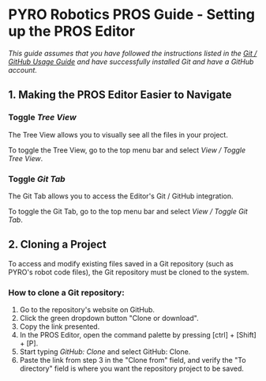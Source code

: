 # PYRO Robotics PROS Guide - Setting up the PROS Editor

*This guide assumes that you have followed the instructions listed in the [Git / GitHub Usage Guide](docs/Git_GitHub_Usage_Guide.md) and have successfully installed Git and have a GitHub account.*

## 1. Making the PROS Editor Easier to Navigate
### Toggle *Tree View*
The Tree View allows you to visually see all the files in your project.

To toggle the Tree View, go to the top menu bar and select *View / Toggle Tree View*.

### Toggle *Git Tab*
The Git Tab allows you to access the Editor's Git / GitHub integration.

To toggle the Git Tab, go to the top menu bar and select *View / Toggle Git Tab*.

## 2. Cloning a Project
To access and modify existing files saved in a Git repository (such as PYRO's robot code files), the Git repository must be cloned to the system.

### How to clone a Git repository:
1. Go to the repository's website on GitHub.
2. Click the green dropdown button "Clone or download".
3. Copy the link presented.
4. In the PROS Editor, open the command palette by pressing [ctrl] + [Shift] + [P].
5. Start typing *GitHub: Clone* and select GitHub: Clone.
6. Paste the link from step 3 in the "Clone from" field, and verify the "To directory" field is where you want the repository project to be saved.
